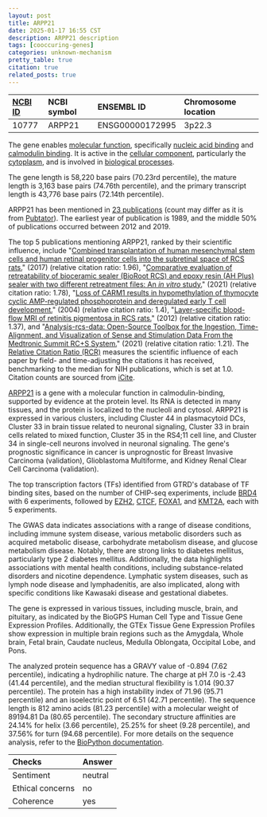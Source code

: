 ```yaml
---
layout: post
title: ARPP21
date: 2025-01-17 16:55 CST
description: ARPP21 description
tags: [cooccuring-genes]
categories: unknown-mechanism
pretty_table: true
citation: true
related_posts: true
---
```




| [NCBI ID](https://www.ncbi.nlm.nih.gov/gene/10777) | NCBI symbol | ENSEMBL ID | Chromosome location |
| :-------- | :------- | :-------- | :------- |
| 10777  | ARPP21 | ENSG00000172995 | 3p22.3 |



The gene enables [molecular function](https://amigo.geneontology.org/amigo/term/GO:0003674), specifically [nucleic acid binding](https://amigo.geneontology.org/amigo/term/GO:0003676) and [calmodulin binding](https://amigo.geneontology.org/amigo/term/GO:0005516). It is active in the [cellular component](https://amigo.geneontology.org/amigo/term/GO:0005575), particularly the [cytoplasm](https://amigo.geneontology.org/amigo/term/GO:0005737), and is involved in [biological processes](https://amigo.geneontology.org/amigo/term/GO:0008150).


The gene length is 58,220 base pairs (70.23rd percentile), the mature length is 3,163 base pairs (74.76th percentile), and the primary transcript length is 43,776 base pairs (72.14th percentile).


ARPP21 has been mentioned in [23 publications](https://pubmed.ncbi.nlm.nih.gov/?term=%22ARPP21%22) (count may differ as it is from [Pubtator](https://academic.oup.com/nar/article/47/W1/W587/5494727)). The earliest year of publication is 1989, and the middle 50% of publications occurred between 2012 and 2019.


The top 5 publications mentioning ARPP21, ranked by their scientific influence, include "[Combined transplantation of human mesenchymal stem cells and human retinal progenitor cells into the subretinal space of RCS rats.](https://pubmed.ncbi.nlm.nih.gov/28298640)" (2017) (relative citation ratio: 1.96), "[Comparative evaluation of retreatability of bioceramic sealer (BioRoot RCS) and epoxy resin (AH Plus) sealer with two different retreatment files: An *in vitro* study.](https://pubmed.ncbi.nlm.nih.gov/34475687)" (2021) (relative citation ratio: 1.78), "[Loss of CARM1 results in hypomethylation of thymocyte cyclic AMP-regulated phosphoprotein and deregulated early T cell development.](https://pubmed.ncbi.nlm.nih.gov/15096520)" (2004) (relative citation ratio: 1.4), "[Layer-specific blood-flow MRI of retinitis pigmentosa in RCS rats.](https://pubmed.ncbi.nlm.nih.gov/22721720)" (2012) (relative citation ratio: 1.37), and "[Analysis-rcs-data: Open-Source Toolbox for the Ingestion, Time-Alignment, and Visualization of Sense and Stimulation Data From the Medtronic Summit RC+S System.](https://pubmed.ncbi.nlm.nih.gov/34322004)" (2021) (relative citation ratio: 1.21). The [Relative Citation Ratio (RCR)](https://journals.plos.org/plosbiology/article?id=10.1371/journal.pbio.1002541) measures the scientific influence of each paper by field- and time-adjusting the citations it has received, benchmarking to the median for NIH publications, which is set at 1.0. Citation counts are sourced from [iCite](https://icite.od.nih.gov).


[ARPP21](https://www.proteinatlas.org/ENSG00000172995-ARPP21) is a gene with a molecular function in calmodulin-binding, supported by evidence at the protein level. Its RNA is detected in many tissues, and the protein is localized to the nucleoli and cytosol. ARPP21 is expressed in various clusters, including Cluster 44 in plasmacytoid DCs, Cluster 33 in brain tissue related to neuronal signaling, Cluster 33 in brain cells related to mixed function, Cluster 35 in the RS4;11 cell line, and Cluster 34 in single-cell neurons involved in neuronal signaling. The gene's prognostic significance in cancer is unprognostic for Breast Invasive Carcinoma (validation), Glioblastoma Multiforme, and Kidney Renal Clear Cell Carcinoma (validation).


The top transcription factors (TFs) identified from GTRD's database of TF binding sites, based on the number of CHIP-seq experiments, include [BRD4](https://www.ncbi.nlm.nih.gov/gene/23476) with 6 experiments, followed by [EZH2](https://www.ncbi.nlm.nih.gov/gene/2146), [CTCF](https://www.ncbi.nlm.nih.gov/gene/10664), [FOXA1](https://www.ncbi.nlm.nih.gov/gene/3169), and [KMT2A](https://www.ncbi.nlm.nih.gov/gene/4297), each with 5 experiments.



The GWAS data indicates associations with a range of disease conditions, including immune system disease, various metabolic disorders such as acquired metabolic disease, carbohydrate metabolism disease, and glucose metabolism disease. Notably, there are strong links to diabetes mellitus, particularly type 2 diabetes mellitus. Additionally, the data highlights associations with mental health conditions, including substance-related disorders and nicotine dependence. Lymphatic system diseases, such as lymph node disease and lymphadenitis, are also implicated, along with specific conditions like Kawasaki disease and gestational diabetes.



The gene is expressed in various tissues, including muscle, brain, and pituitary, as indicated by the BioGPS Human Cell Type and Tissue Gene Expression Profiles. Additionally, the GTEx Tissue Gene Expression Profiles show expression in multiple brain regions such as the Amygdala, Whole brain, Fetal brain, Caudate nucleus, Medulla Oblongata, Occipital Lobe, and Pons.




The analyzed protein sequence has a GRAVY value of -0.894 (7.62 percentile), indicating a hydrophilic nature. The charge at pH 7.0 is -2.43 (41.44 percentile), and the median structural flexibility is 1.014 (90.37 percentile). The protein has a high instability index of 71.96 (95.71 percentile) and an isoelectric point of 6.51 (42.71 percentile). The sequence length is 812 amino acids (81.23 percentile) with a molecular weight of 89194.81 Da (80.65 percentile). The secondary structure affinities are 24.14% for helix (3.66 percentile), 25.25% for sheet (9.28 percentile), and 37.56% for turn (94.68 percentile). For more details on the sequence analysis, refer to the [BioPython documentation](https://biopython.org/docs/1.75/api/Bio.SeqUtils.ProtParam.html).





| Checks    | Answer |
| :-------- | :------- |
| Sentiment  | neutral   |
| Ethical concerns | no     |
| Coherence    | yes    |